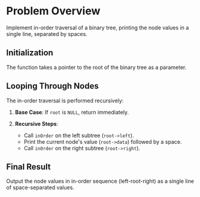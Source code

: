 # Problem Overview
Implement in-order traversal of a binary tree, printing the node values in a single line, separated by spaces.

## Initialization
The function takes a pointer to the root of the binary tree as a parameter.

## Looping Through Nodes
The in-order traversal is performed recursively:

1. **Base Case**: If `root` is `NULL`, return immediately.
  
2. **Recursive Steps**:
   - Call `inOrder` on the left subtree (`root->left`).
   - Print the current node's value (`root->data`) followed by a space.
   - Call `inOrder` on the right subtree (`root->right`).

## Final Result
Output the node values in in-order sequence (left-root-right) as a single line of space-separated values.
